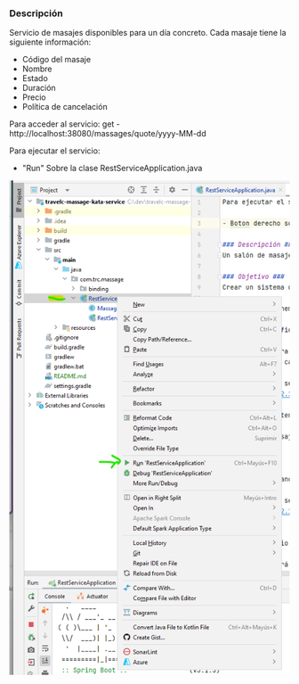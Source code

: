 ### Descripción ###

Servicio de masajes disponibles para un día concreto. Cada masaje tiene la siguiente información:

* Código del masaje
* Nombre
* Estado
* Duración
* Precio
* Política de cancelación

Para acceder al servicio: get - http://localhost:38080/massages/quote/yyyy-MM-dd

Para ejecutar el servicio:

- "Run" Sobre la clase RestServiceApplication.java 

![img.png](img.png)


